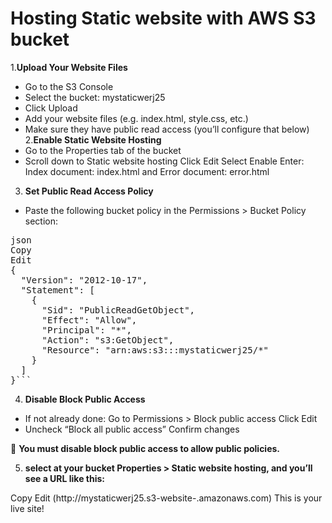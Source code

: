 # Hosting Static website with AWS S3 bucket
1.**Upload Your Website Files**
- Go to the S3 Console
- Select the bucket: mystaticwerj25
- Click Upload
- Add your website files (e.g. index.html, style.css, etc.)
- Make sure they have public read access (you’ll configure that below)
2.**Enable Static Website Hosting**
- Go to the Properties tab of the bucket
- Scroll down to Static website hosting Click Edit Select Enable Enter: Index document: index.html and Error document: error.html
3. **Set Public Read Access Policy**
- Paste the following bucket policy in the Permissions > Bucket Policy section:

<pre>json
Copy
Edit
{
  "Version": "2012-10-17",
  "Statement": [
    {
      "Sid": "PublicReadGetObject",
      "Effect": "Allow",
      "Principal": "*",
      "Action": "s3:GetObject",
      "Resource": "arn:aws:s3:::mystaticwerj25/*"
    }
  ] 
}``` </pre>  
4. **Disable Block Public Access**
- If not already done: Go to Permissions > Block public access Click Edit
- Uncheck “Block all public access” Confirm changes

🔔 **You must disable block public access to allow public policies.**

5. **select at your bucket Properties > Static website hosting, and you’ll see a URL like this:**

Copy
Edit
(http://mystaticwerj25.s3-website-<region>.amazonaws.com)
This is your live site!
